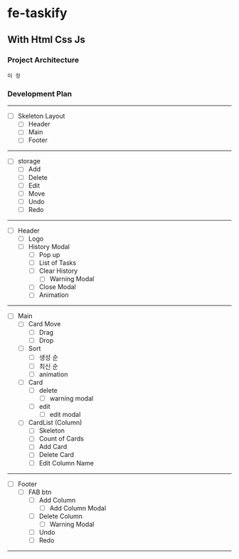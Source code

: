 # fe-taskify
## With Html Css Js
### Project Architecture
```
미 정
```
### Development Plan

---
- [ ] Skeleton Layout
  - [ ] Header
  - [ ] Main
  - [ ] Footer
---
- [ ] storage
    - [ ] Add
    - [ ] Delete
    - [ ] Edit
    - [ ] Move
    - [ ] Undo
    - [ ] Redo
---
- [ ] Header
  - [ ] Logo
  - [ ] History Modal
    - [ ] Pop up
    - [ ] List of Tasks
    - [ ] Clear History
      - [ ] Warning Modal
    - [ ] Close Modal
    - [ ] Animation
--- 
- [ ] Main
  - [ ] Card Move
    - [ ] Drag
    - [ ] Drop
  - [ ] Sort
    - [ ] 생성 순
    - [ ] 최신 순
    - [ ] animation
  - [ ] Card
    - [ ] delete
      - [ ] warning modal
    - [ ] edit
      - [ ] edit modal
  - [ ] CardList (Column)
    - [ ] Skeleton 
    - [ ] Count of Cards
    - [ ] Add Card
    - [ ] Delete Card
    - [ ] Edit Column Name
---
- [ ] Footer
  - [ ] FAB btn
    - [ ] Add Column
      - [ ] Add Column Modal
    - [ ] Delete Column
      - [ ] Warning Modal
    - [ ] Undo
    - [ ] Redo
---
 